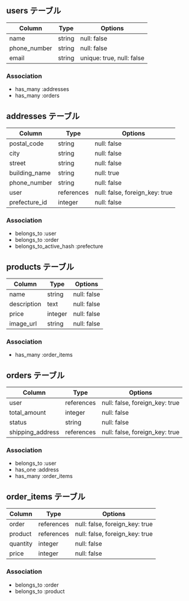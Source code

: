 

## users テーブル

| Column                | Type   | Options      |
| --------------------- | ------ | ------------ |
| name                  | string | null: false  |
| phone_number          | string | null: false  |
| email                 | string | unique: true, null: false|

### Association

- has_many :addresses
- has_many :orders


## addresses テーブル

| Column        | Type       | Options     |
| ------------- | ---------- | ----------- |
| postal_code   | string     | null: false |
| city          | string     | null: false |
| street        | string     | null: false |
| building_name | string     | null: true  |
| phone_number  | string     | null: false |
| user          | references | null: false, foreign_key: true|
| prefecture_id | integer    | null: false |

### Association

- belongs_to :user
- belongs_to :order
- belongs_to_active_hash :prefecture



## products テーブル

| Column           | Type       | Options     |
| -----------------| ---------- | ----------- |
| name             | string     | null: false |
| description      | text       | null: false |
| price            | integer    | null: false |
| image_url        | string     | null: false |

### Association

- has_many :order_items


## orders テーブル

| Column           | Type       | Options                         |
| ---------------- | ---------- | ------------------------------- |
| user             | references | null: false, foreign_key: true  |
| total_amount     | integer    | null: false                     |
| status           | string     | null: false                     |
|shipping_address  | references | null: false, foreign_key: true  |

### Association

- belongs_to :user
- has_one :address
- has_many :order_items


## order_items テーブル

| Column           | Type       | Options                         |
| ---------------- | ---------- | ------------------------------- |
| order            | references | null: false, foreign_key: true  |
| product          | references | null: false, foreign_key: true  |
| quantity         | integer    | null: false                     |
| price            | integer    | null: false                     |

### Association

- belongs_to :order
- belongs_to :product